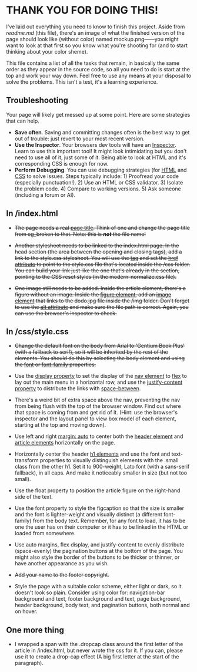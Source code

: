# THANK YOU FOR DOING THIS!
I've laid out everything you need to know to finish this project. Aside from *readme.md* (this file), there's an image of what the finished version of the page should look like (without color) named mockup.png——you might want to look at that first so you know what you're shooting for (and to start thinking about your color sheme).

This file contains a list of all the tasks that remain, in basically the same order as they appear in the source code, so all you need to do is start at the top and work your way down. Feel free to use any means at your disposal to solve the problems. This isn't a test, it's a learning experience.

## Troubleshooting
Your page will likely get messed up at some point. Here are some strategies that can help. 
+ **Save often**. Saving and committing changes often is the best way to get out of trouble: just revert to your most recent version.
+ **Use the Inspector**. Your browsers dev tools will have an [Inspector](https://firefox-source-docs.mozilla.org/devtools-user/page_inspector/how_to/open_the_inspector/index.html). Learn to use this important tool! It might look intimidating but you don't need to use all of it, just some of it. Being able to look at HTML and it's corresponding CSS is enough for now.
+ **Perform Debugging**. You can use debugging strategies (for [HTML](https://developer.mozilla.org/en-US/docs/Learn_web_development/Core/Structuring_content/Debugging_HTML) and [CSS](https://developer.mozilla.org/en-US/docs/Learn_web_development/Core/Styling_basics/Debugging_CSS) to solve issues. Steps typically include: 1) Proofread your code (especially punctuation!). 2) Use an HTML or CSS validator. 3) Isolate the problem code. 4) Compare to working versions. 5) Ask someone (including a forum or AI).

## In /index.html 
+ ~~The page needs a real [page title](https://developer.mozilla.org/en-US/docs/Web/HTML/Element/title). Think of one and change the page title from eg_broken to that. Note: this is ***not*** the file name!~~

+ ~~Another stylesheet needs to be linked to the index.html page. In the head section (the area between the opening <head> and closing </head> tags), add a link to the style.css stylesheet. You will use the [<link> tag](https://developer.mozilla.org/en-US/docs/Web/HTML/Element/link) and set the [href attribute](https://developer.mozilla.org/en-US/docs/Web/HTML/Element/link#href) to point to the style.css file that's located inside the /css folder. You can build your link just like the one that's already in the <head> section, pointing to the CSS reset styles (in the modern-normalize.css file).~~

+ ~~One image still needs to be added. Inside the article element, there's a figure without an image. Inside the [figure element](https://developer.mozilla.org/en-US/docs/Web/HTML/Element/figure), add an [image element](https://developer.mozilla.org/en-US/docs/Web/HTML/Element/img) that links to the dodo.jpg file inside the /img folder. Don't forget to use the [alt attribute](https://developer.mozilla.org/en-US/docs/Web/HTML/Element/img#attributes) and make sure the file path is correct. Again, you can use the browser's inspector to check.~~

## In /css/style.css
+ ~~Change the default font on the body from Arial to 'Gentium Book Plus' (with a fallback to serif), so it will be inherited by the rest of the elements. You should do this by selecting the body element and using the [font](https://developer.mozilla.org/en-US/docs/Web/CSS/font) or [font-family](https://developer.mozilla.org/en-US/docs/Web/CSS/font-family) properties.~~

+ Use the [display property](https://developer.mozilla.org/en-US/docs/Web/CSS/display) to set the display of the [nav element](https://developer.mozilla.org/en-US/docs/Web/HTML/Element/nav) to [flex](https://developer.mozilla.org/en-US/docs/Web/CSS/flex) to lay out the main menu in a horizontal row, and use the [justify-content property](https://developer.mozilla.org/en-US/docs/Web/CSS/justify-content) to distribute the links with [space-between](https://developer.mozilla.org/en-US/docs/Web/CSS/justify-content#space-between).

+ There's a weird bit of extra space above the nav, preventing the nav from being flush with the top of the browser window. Find out where that space is coming from and get rid of it. (Hint: use the browser's inspector and the layout panel to view box model of each element, starting at the top and moving down).

+ Use left and right [margin: auto](https://developer.mozilla.org/en-US/docs/Web/CSS/margin#more_examples) to center both the [header element](https://developer.mozilla.org/en-US/docs/Web/HTML/Element/header) and [article elements](https://developer.mozilla.org/en-US/docs/Web/HTML/Element/article) horizontally on the page.

+ Horizontally center the header [h1 elements](https://developer.mozilla.org/en-US/docs/Web/HTML/Element/Heading_Elements) and use the font and text-transform properties to visually distinguish elements with the .small class from the other h1. Set it to 900-weight, Lato font (with a sans-serif fallback), in all caps. And make it noticeably smaller in size (but not too small).
 
+ Use the float property to position the article figure on the right-hand side of the text.

+ Use the font property to style the figcaption so that the size is smaller and the font is lighter-weight and visually distinct (a different font-family) from the body text. Remember, for any font to load, it has to be one the user has on their computer or it has to be linked in the HTML or loaded from somewhere.

+ Use auto margins, flex display, and justify-content to evenly distribute (space-evenly) the pagination buttons at the bottom of the page. You might also style the border of the buttons to be thicker or thinner, or have another appearance as you wish.

+ ~~Add your name to the footer copyright.~~

+ Style the page with a suitable color scheme, either light or dark, so it doesn't look so plain. Consider using color for: navigation-bar background and text, footer background and text, page background, header background, body text, and pagination buttons, both normal and on hover.

## One more thing
+ I wrapped a span with the .dropcap class around the first letter of the article in /index.html, but never wrote the css for it. If you can, please use it to create a drop-cap effect (A big first letter at the start of the paragraph).
